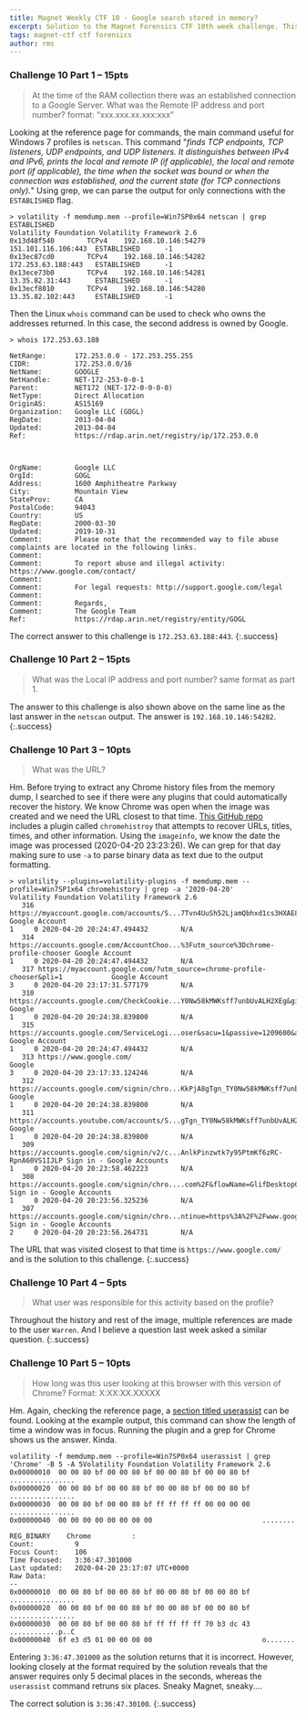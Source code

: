 ```yaml
---
title: Magnet Weekly CTF 10 - Google search stored in memory?
excerpt: Solution to the Magnet Forensics CTF 10th week challenge. This week's challenges revolve around a Google search that can be found in the memory.
tags: magnet-ctf ctf forensics
author: rms
---
```


### Challenge 10 Part 1 – 15pts

> At the time of the RAM collection there was an established connection to a Google Server. What was the Remote IP address and port number? format: “xxx.xxx.xx.xxx:xxx”

Looking at the reference page for commands, the main command useful for Windows 7 profiles is `netscan`. This command "*finds TCP endpoints, TCP listeners, UDP endpoints, and UDP listeners. It distinguishes between IPv4 and IPv6, prints the local and remote IP (if applicable), the local and remote port (if applicable), the time when the socket was bound or when the connection was established, and the current state (for TCP connections only).*" Using grep, we can parse the output for only connections with the `ESTABLISHED` flag.

```
> volatility -f memdump.mem --profile=Win7SP0x64 netscan | grep ESTABLISHED
Volatility Foundation Volatility Framework 2.6
0x13d48f540        TCPv4    192.168.10.146:54279           151.101.116.106:443  ESTABLISHED      -1                      
0x13ec87cd0        TCPv4    192.168.10.146:54282           172.253.63.188:443   ESTABLISHED      -1                      
0x13ece73b0        TCPv4    192.168.10.146:54281           13.35.82.31:443      ESTABLISHED      -1                      
0x13ecf8010        TCPv4    192.168.10.146:54280           13.35.82.102:443     ESTABLISHED      -1 
```

Then the Linux `whois` command can be used to  check who owns the addresses returned. In this case, the second address is owned by Google. 

```
> whois 172.253.63.188

NetRange:       172.253.0.0 - 172.253.255.255
CIDR:           172.253.0.0/16
NetName:        GOOGLE
NetHandle:      NET-172-253-0-0-1
Parent:         NET172 (NET-172-0-0-0-0)
NetType:        Direct Allocation
OriginAS:       AS15169
Organization:   Google LLC (GOGL)
RegDate:        2013-04-04
Updated:        2013-04-04
Ref:            https://rdap.arin.net/registry/ip/172.253.0.0



OrgName:        Google LLC
OrgId:          GOGL
Address:        1600 Amphitheatre Parkway
City:           Mountain View
StateProv:      CA
PostalCode:     94043
Country:        US
RegDate:        2000-03-30
Updated:        2019-10-31
Comment:        Please note that the recommended way to file abuse complaints are located in the following links. 
Comment:        
Comment:        To report abuse and illegal activity: https://www.google.com/contact/
Comment:        
Comment:        For legal requests: http://support.google.com/legal 
Comment:        
Comment:        Regards, 
Comment:        The Google Team
Ref:            https://rdap.arin.net/registry/entity/GOGL
```

The correct answer to this challenge is `172.253.63.188:443`. 
{:.success}

### Challenge 10 Part 2 – 15pts

> What was the Local IP address and port number? same format as part 1.

The answer to this challenge is also shown above on the same line as the last answer in the `netscan` output. The answer is `192.168.10.146:54282`. 
{:.success}

### Challenge 10 Part 3 – 10pts

> What was the URL?

Hm. Before trying to extract any Chrome history files from the memory dump, I searched to see if there were any plugins that could automatically recover the history. We know Chrome was open when the image was created and we need the URL closest to that time. [This GitHub repo](https://github.com/superponible/volatility-plugins) includes a plugin called `chromehistroy` that attempts to recover URLs, titles, times, and other information. Using the `imageinfo`, we know the date the image was processed (2020-04-20 23:23:26). We can grep for that day making sure to use `-a` to parse binary data as text due to the output formatting. 

```
> volatility --plugins=volatility-plugins -f memdump.mem --profile=Win7SP1x64 chromehistory | grep -a '2020-04-20'
Volatility Foundation Volatility Framework 2.6
   316 https://myaccount.google.com/accounts/S...7Tvn4UuSh52LjamQbhxd1cs3HXAE8kXh9vRFAg Google Account                                                                        1     0 2020-04-20 20:24:47.494432        N/A       
   314 https://accounts.google.com/AccountChoo...%3Futm_source%3Dchrome-profile-chooser Google Account                                                                        1     0 2020-04-20 20:24:47.494432        N/A       
   317 https://myaccount.google.com/?utm_source=chrome-profile-chooser&pli=1            Google Account                                                                        3     0 2020-04-20 23:17:31.577179        N/A       
   310 https://accounts.google.com/CheckCookie...Y0Nw58kMWKsff7unbUvALH2XEg&gidl=EgIIAA Google                                                                                1     0 2020-04-20 20:24:38.839800        N/A       
   315 https://accounts.google.com/ServiceLogi...oser&sacu=1&passive=1209600&authuser=0 Google Account                                                                        1     0 2020-04-20 20:24:47.494432        N/A       
   313 https://www.google.com/                                                          Google                                                                                3     0 2020-04-20 23:17:33.124246        N/A       
   312 https://accounts.google.com/signin/chro...KkPjA8gTgn_TY0Nw58kMWKsff7unbUvALH2XEg Google                                                                                1     0 2020-04-20 20:24:38.839800        N/A       
   311 https://accounts.youtube.com/accounts/S...gTgn_TY0Nw58kMWKsff7unbUvALH2XEg&tcc=1 Google                                                                                1     0 2020-04-20 20:24:38.839800        N/A       
   309 https://accounts.google.com/signin/v2/c...AnlkPinzwtk7y95PtmKf6zRC-RpnA60VS1IJLP Sign in - Google Accounts                                                             1     0 2020-04-20 20:23:58.462223        N/A       
   308 https://accounts.google.com/signin/chro....com%2F&flowName=GlifDesktopChromeSync Sign in - Google Accounts                                                             1     0 2020-04-20 20:23:56.325236        N/A       
   307 https://accounts.google.com/signin/chro...ntinue=https%3A%2F%2Fwww.google.com%2F Sign in - Google Accounts                                                             2     0 2020-04-20 20:23:56.264731        N/A 
```

The URL that was visited closest to that time is `https://www.google.com/` and is the solution to this challenge. 
{:.success}

### Challenge 10 Part 4 – 5pts

> What user was responsible for this activity based on the profile?

Throughout the history and rest of the image, multiple references are made to the user `Warren`. And I believe a question last week asked a similar question. 
{:.success}

### Challenge 10 Part 5 – 10pts

> How long was this user looking at this browser with this version of Chrome? Format: X:XX:XX.XXXXX

Hm. Again, checking the reference page, a [section titled userassist](https://github.com/volatilityfoundation/volatility/wiki/Command-Reference#userassist) can be found. Looking at the example output, this command can show the length of time a window was in focus. Running the plugin and a grep for Chrome shows us the answer. Kinda.

```
volatility -f memdump.mem --profile=Win7SP0x64 userassist | grep 'Chrome' -B 5 -A 5Volatility Foundation Volatility Framework 2.6
0x00000010  00 00 80 bf 00 00 80 bf 00 00 80 bf 00 00 80 bf   ................
0x00000020  00 00 80 bf 00 00 80 bf 00 00 80 bf 00 00 80 bf   ................
0x00000030  00 00 80 bf 00 00 80 bf ff ff ff ff 00 00 00 00   ................
0x00000040  00 00 00 00 00 00 00 00                           ........

REG_BINARY    Chrome          : 
Count:          9
Focus Count:    106
Time Focused:   3:36:47.301000
Last updated:   2020-04-20 23:17:07 UTC+0000
Raw Data:
--
0x00000010  00 00 80 bf 00 00 80 bf 00 00 80 bf 00 00 80 bf   ................
0x00000020  00 00 80 bf 00 00 80 bf 00 00 80 bf 00 00 80 bf   ................
0x00000030  00 00 80 bf 00 00 80 bf ff ff ff ff 70 b3 dc 43   ............p..C
0x00000040  6f e3 d5 01 00 00 00 00                           o.......
```

Entering `3:36:47.301000` as the solution returns that it is incorrect. However, looking closely at the format required by the solution reveals that the answer requires only 5 decimal places in the seconds, whereas the `userassist` command retruns six places. Sneaky Magnet, sneaky.... 

The correct solution is `3:36:47.30100`. 
{:.success}
